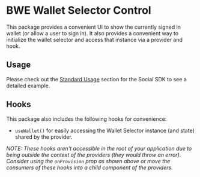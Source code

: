 # BWE Wallet Selector Control

This package provides a convenient UI to show the currently signed in wallet (or allow a user to sign in). It also provides a convenient way to initialize the wallet selector and access that instance via a provider and hook.

## Usage

Please check out the [Standard Usage](../social-db/README.md) section for the Social SDK to see a detailed example.

## Hooks

This package also includes the following hooks for convenience:

- `useWallet()` for easily accessing the Wallet Selector instance (and state) shared by the provider.

*NOTE: These hooks aren't accessible in the root of your application due to being outside the context of the providers (they would throw an error). Consider using the `onProvision` prop as shown above or move the consumers of these hooks into a child component of the providers.*
